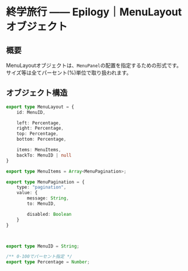 # 終学旅行 ―― Epilogy｜MenuLayoutオブジェクト


## 概要
MenuLayoutオブジェクトは、`MenuPanel`の配置を指定するための形式です。<Br />
サイズ等は全てパーセント(%)単位で取り扱われます。


## オブジェクト構造
```TypeScript
export type MenuLayout = {
	id: MenuID,

	left: Percentage,
	right: Percentage,
	top: Percentage,
	bottom: Percentage,

	items: MenuItems,
	backTo: MenuID | null
}

export type MenuItems = Array<MenuPagination>;

export type MenuPagination = {
	type: "pagination",
	value: {
		message: String,
		to: MenuID,

		disabled: Boolean
	}
}



export type MenuID = String;

/** 0-100でパーセント指定 */
export type Percentage = Number;
```